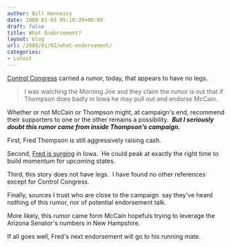 ```yaml
---
author: Bill Hennessy
date: 2008-01-03 05:10:39+00:00
draft: false
title: What Endorsement?
layout: blog
url: /2008/01/02/what-endorsement/
categories:
- Latest
---
```


[Control Congress](https://controlcongress.com/uncategorized/thompson-endorses-mccain) carried a rumor, today, that appears to have no legs.


> I was watching the Morning Joe and they claim the rumor is out that if Thompson does badly in Iowa he may pull out and endorse McCain.


Whether or not McCain or Thompson might, at campaign's end, recommend their supporters to one or the other remains a possibility.  _**But I seriously doubt this rumor came from inside Thompson's campaign.**_

First, Fred Thompson is still aggressively raising cash.

Second, [Fred is surging](https://hennessysview.com/2008/01/02/the-fred-surge/) in Iowa.  He could peak at exactly the right time to build momentum for upcoming states.

Third, this story does not have legs.  I have found no other references except for Control Congress.

Finally, sources I trust who are close to the campaign  say they've heard nothing of this rumor, nor of potential endorsement talk.

More likely, this rumor came form McCain hopefuls trying to leverage the Arizona Senator's numbers in New Hampshire.

If all goes well, Fred's next endorsement will go to his running mate.
